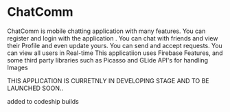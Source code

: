# ChatComm

ChatComm is mobile chatting application with many features.
You can register and login with the application . 
You can chat with friends and view their Profile and even update yours. 
You can send and accept requests.
You can view all users in Real-time
This applicatiion uses Firebase Features, and some third party libraries such as Picasso and GLide API's for handling Images

THIS APPLICATION IS CURRETNLY IN DEVELOPING STAGE AND TO BE LAUNCHED SOON..


added to codeship builds
